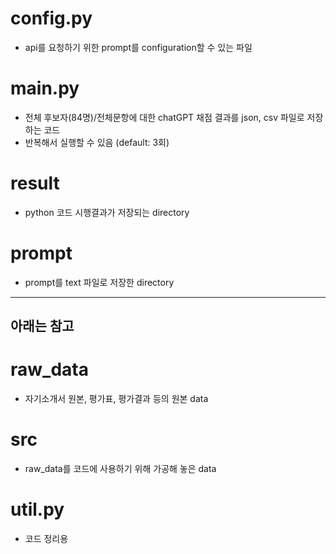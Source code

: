 # config.py

- api를 요청하기 위한 prompt를 configuration할 수 있는 파일

# main.py

- 전체 후보자(84명)/전체문항에 대한 chatGPT 채점 결과를 json, csv 파일로 저장하는 코드
- 반복해서 실행할 수 있음 (default: 3회)

# result

- python 코드 시행결과가 저장되는 directory

# prompt

- prompt를 text 파일로 저장한 directory

---

## 아래는 참고

# raw_data

- 자기소개서 원본, 평가표, 평가결과 등의 원본 data

# src

- raw_data를 코드에 사용하기 위해 가공해 놓은 data

# util.py

- 코드 정리용
